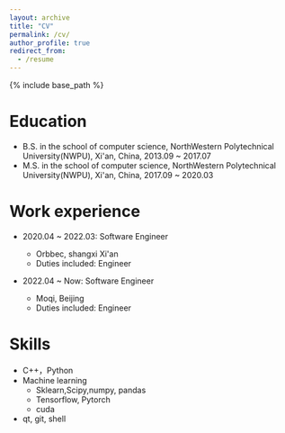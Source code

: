 ```yaml
---
layout: archive
title: "CV"
permalink: /cv/
author_profile: true
redirect_from:
  - /resume
---
```


{% include base_path %}

Education
======
* B.S. in the school of computer science, NorthWestern Polytechnical University(NWPU), Xi'an, China, 2013.09 ~ 2017.07
* M.S. in the school of computer science, NorthWestern Polytechnical University(NWPU), Xi'an, China, 2017.09 ~ 2020.03

Work experience
======
* 2020.04 ~ 2022.03: Software Engineer
  * Orbbec, shangxi Xi'an
  * Duties included: Engineer

* 2022.04 ~ Now: Software Engineer
  * Moqi, Beijing
  * Duties included: Engineer

  
Skills
======
* C++，Python
* Machine learning
  * Sklearn,Scipy,numpy, pandas
  * Tensorflow, Pytorch
  * cuda
* qt, git, shell

<!-- Publications
======
  <ul>{% for post in site.publications %}
    {% include archive-single-cv.html %}
  {% endfor %}</ul>
  
Talks
======
  <ul>{% for post in site.talks %}
    {% include archive-single-talk-cv.html %}
  {% endfor %}</ul>
  
Teaching
======
  <ul>{% for post in site.teaching %}
    {% include archive-single-cv.html %}
  {% endfor %}</ul>
   -->